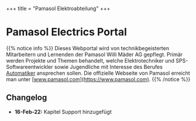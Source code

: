 +++
title = "Pamasol Elektroabteilung"
+++

# Pamasol Electrics Portal

{{% notice info %}}
Dieses Webportal wird von technikbegeisterten Mitarbeitern und Lernenden der Pamasol Willi Mäder AG gepflegt. Primär werden Projekte und Themen behandelt, welche Elektrotechniker und SPS-Softwareentwickler sowie Jugendliche mit Interesse des Berufes [Automatiker](https://www.swissmechanic.ch/grundbildung-erwachsenenbildung/deine-lehre-grundbildung/artmid/786/articleid/105/automatikerin-efz) ansprechen sollen. Die offizielle Webseite von Pamasol erreicht man unter [www.pamasol.com](https://www.pamasol.com).
{{% /notice %}}

## Changelog

* **16-Feb-22:** Kapitel Support hinzugefügt
